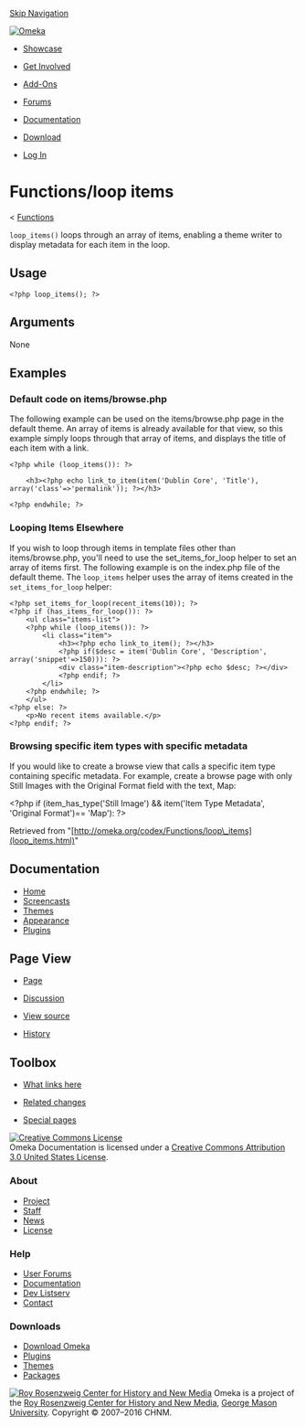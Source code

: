 <div id="wrap">

[Skip Navigation](loop_items.html#content)
<div id="header">

<div class="padding">

<span
id="logo">[![Omeka](http://omeka.org/ui/i/logo-horizontal-288px.gif)](../../index.html)</span>
<div id="search-form">

</div>

-   <div id="nav-showcase">

    </div>

    [Showcase](../../showcase.1.html)
-   <div id="nav-involved">

    </div>

    [Get Involved](../../index.html%3Fp=124.html)
-   <div id="nav-addons">

    </div>

    [Add-Ons](../../add-ons.1.html)
-   <div id="nav-forums">

    </div>

    [Forums](../../forums/topic/mysqli-stmt.bind-result.html)
-   <div id="nav-documentation">

    </div>

    [Documentation](http://omeka.org/codex/)
-   <div id="nav-download">

    </div>

    [Download](../../download.1.html)

</div>

</div>

<div id="content">

<div class="padding">

<div id="user-meta">

-   <div id="pt-login">

    </div>

    [Log
    In](http://omeka.org/c/index.php?title=Special:UserLogin&returnto=Functions/loop%20items)

</div>

Functions/loop items
====================

<div id="contentSub">

<span class="subpages">&lt;
[Functions](../Functions.html "Functions")</span>

</div>

<div id="primary">

`loop_items()` loops through an array of items, enabling a theme writer
to display metadata for each item in the loop.

<span id="Usage" class="mw-headline"> Usage </span>
---------------------------------------------------

<div class="mw-geshi mw-content-ltr" dir="ltr">

<div class="php source-php">

``` {.de1}
<?php loop_items(); ?>
```

</div>

</div>

<span id="Arguments" class="mw-headline"> Arguments </span>
-----------------------------------------------------------

None

<span id="Examples" class="mw-headline"> Examples </span>
---------------------------------------------------------

### <span id="Default_code_on_items.2Fbrowse.php" class="mw-headline"> Default code on items/browse.php </span>

The following example can be used on the items/browse.php page in the
default theme. An array of items is already available for that view, so
this example simply loops through that array of items, and displays the
title of each item with a link.

<div class="mw-geshi mw-content-ltr" dir="ltr">

<div class="php source-php">

``` {.de1}
<?php while (loop_items()): ?>
 
    <h3><?php echo link_to_item(item('Dublin Core', 'Title'), array('class'=>'permalink')); ?></h3>
 
<?php endwhile; ?>
```

</div>

</div>

### <span id="Looping_Items_Elsewhere" class="mw-headline"> Looping Items Elsewhere </span>

If you wish to loop through items in template files other than
items/browse.php, you'll need to use the set\_items\_for\_loop helper to
set an array of items first. The following example is on the index.php
file of the default theme. The `loop_items` helper uses the array of
items created in the `set_items_for_loop` helper:

<div class="mw-geshi mw-content-ltr" dir="ltr">

<div class="php source-php">

``` {.de1}
<?php set_items_for_loop(recent_items(10)); ?>
<?php if (has_items_for_loop()): ?>
    <ul class="items-list">
    <?php while (loop_items()): ?>
        <li class="item">
            <h3><?php echo link_to_item(); ?></h3>
            <?php if($desc = item('Dublin Core', 'Description', array('snippet'=>150))): ?>
            <div class="item-description"><?php echo $desc; ?></div>
            <?php endif; ?>       
        </li>     
    <?php endwhile; ?>
    </ul>
<?php else: ?>
    <p>No recent items available.</p>
<?php endif; ?>
```

</div>

</div>

### <span id="Browsing_specific_item_types_with_specific_metadata" class="mw-headline"> Browsing specific item types with specific metadata </span>

If you would like to create a browse view that calls a specific item
type containing specific metadata. For example, create a browse page
with only Still Images with the Original Format field with the text,
Map:

&lt;?php if (item\_has\_type('Still Image') && item('Item Type
Metadata', 'Original Format')== 'Map'): ?&gt;

<div class="printfooter">

Retrieved from
"[http://omeka.org/codex/Functions/loop\_items](loop_items.html)"

</div>

<div id="catlinks" class="catlinks catlinks-allhidden">

</div>

</div>

<div id="secondary">

<div class="portlet">

Documentation
-------------

-   [Home](http://omeka.org/codex/)
-   [Screencasts](http://omeka.org/codex/Screencasts)
-   [Themes](http://omeka.org/codex/Managing_Themes_2.0)
-   [Appearance](http://omeka.org/codex/Managing_Appearance_2.0)
-   [Plugins](http://omeka.org/codex/Plugins2.0)

</div>

<div class="portlet">

Page View
---------

-   <div id="nav-page">

    </div>

    [Page](loop_items.html)
-   <div id="nav-discussion">

    </div>

    [Discussion](http://omeka.org/c/index.php?title=Talk:Functions/loop_items&action=edit&redlink=1)
-   <div id="nav-view_source">

    </div>

    [View
    source](http://omeka.org/c/index.php?title=Functions/loop_items&action=edit)
-   <div id="nav-history">

    </div>

    [History](http://omeka.org/c/index.php?title=Functions/loop_items&action=history)

</div>

<div id="wiki-toolbox" class="portlet">

Toolbox
-------

-   <div id="t-whatlinkshere">

    </div>

    [What links
    here](../Special:WhatLinksHere/Functions/loop_items.html)
-   <div id="t-recentchangeslinked">

    </div>

    [Related
    changes](../Special:RecentChangesLinked/Functions/loop_items.html)
-   <div id="t-specialpages">

    </div>

    [Special pages](http://omeka.org/codex/Special:SpecialPages)

</div>

[![Creative Commons
License](https://i.creativecommons.org/l/by/3.0/us/88x31.png)](http://creativecommons.org/licenses/by/3.0/us/)\
Omeka Documentation is licensed under a [Creative Commons Attribution
3.0 United States
License](http://creativecommons.org/licenses/by/3.0/us/).

</div>

</div>

</div>

<div id="footer">

<div class="padding">

<div id="sitemap">

<div class="section">

### About

-   [Project](../../index.html%3Fp=2.html)
-   [Staff](../../index.html%3Fp=3.html)
-   [News](../../blog.1.html)
-   [License](http://www.gnu.org/copyleft/gpl.html)

</div>

<div class="section">

### Help

-   [User Forums](../../forums/topic/mysqli-stmt.bind-result.html)
-   [Documentation](http://omeka.org/codex/)
-   [Dev Listserv](http://groups.google.com/group/omeka-dev)
-   [Contact](http://omeka.org/contact/)

</div>

<div class="section">

### Downloads

-   [Download Omeka](../../download.1.html)
-   [Plugins](../../plugins.html)
-   [Themes](../../download/themes/index.html)
-   [Packages](../../index.html%3Fp=222.html)

</div>

</div>

<div id="chnm-meta">

<span id="chnm-logo">[![Roy Rosenzweig Center for History and New
Media](http://omeka.org/ui/i/rrchnm-logo-regular.gif)](http://chnm.gmu.edu)</span>
Omeka is a project of the [Roy Rosenzweig Center for History and New
Media](http://chnm.gmu.edu), [George Mason
University](http://www.gmu.edu). Copyright © 2007–2016 CHNM.

</div>

</div>

</div>

</div>
